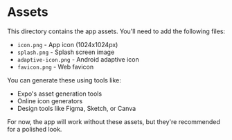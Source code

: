 # Assets

This directory contains the app assets. You'll need to add the following files:

- `icon.png` - App icon (1024x1024px)
- `splash.png` - Splash screen image
- `adaptive-icon.png` - Android adaptive icon
- `favicon.png` - Web favicon

You can generate these using tools like:
- Expo's asset generation tools
- Online icon generators
- Design tools like Figma, Sketch, or Canva

For now, the app will work without these assets, but they're recommended for a polished look.
